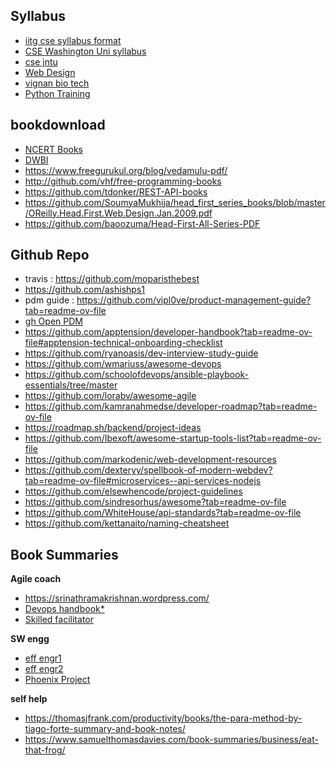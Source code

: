 ## Syllabus
* [iitg cse syllabus format](https://www.iitgoa.ac.in/~sreejithav/20Aug/cs220.html#time-and-plac)
* [CSE Washington Uni syllabus](https://www.cs.washington.edu/education/courses)
* [cse jntu](https://jntuh.ac.in/uploads/academics/R18B.Tech.CSESyllabus.pdf)
* [Web Design](https://highereducation.mp.gov.in/Uploaded%20Document/Web%20Designing.pdf)
* [vignan bio tech](https://www.vignan.ac.in/r22/R22%20B.Tech(BT)%20Course%20Structure%20and%20Contents.pdf)
* [Python Training](https://www.tertiarycourses.com.sg/python-3-essential-training-in-singapore.html)

## bookdownload
* [NCERT Books](https://ncert.nic.in/textbook.php)
* [DWBI](https://anuradhasrinivas.wordpress.com/wp-content/uploads/2013/03/data-warehousing-fundamentals-by-paulraj-ponniah.pdf) 
* https://www.freegurukul.org/blog/vedamulu-pdf/
* http://github.com/vhf/free-programming-books
* https://github.com/tdonker/REST-API-books
* https://github.com/SoumyaMukhija/head_first_series_books/blob/master/OReilly.Head.First.Web.Design.Jan.2009.pdf
* https://github.com/baoozuma/Head-First-All-Series-PDF


## Github Repo
* travis : https://github.com/moparisthebest
* https://github.com/ashishps1
* pdm guide : https://github.com/vipl0ve/product-management-guide?tab=readme-ov-file
* [gh Open PDM](https://github.com/ProductHired/open-product-management)
* https://github.com/apptension/developer-handbook?tab=readme-ov-file#apptension-technical-onboarding-checklist
* https://github.com/ryanoasis/dev-interview-study-guide
* https://github.com/wmariuss/awesome-devops
* https://github.com/schoolofdevops/ansible-playbook-essentials/tree/master
* https://github.com/lorabv/awesome-agile
* https://github.com/kamranahmedse/developer-roadmap?tab=readme-ov-file
* https://roadmap.sh/backend/project-ideas
* https://github.com/Ibexoft/awesome-startup-tools-list?tab=readme-ov-file
* https://github.com/markodenic/web-development-resources
* https://github.com/dexteryy/spellbook-of-modern-webdev?tab=readme-ov-file#microservices--api-services-nodejs
* https://github.com/elsewhencode/project-guidelines
* https://github.com/sindresorhus/awesome?tab=readme-ov-file
* https://github.com/WhiteHouse/api-standards?tab=readme-ov-file
* https://github.com/kettanaito/naming-cheatsheet

## Book Summaries
**Agile coach**
* https://srinathramakrishnan.wordpress.com/
* [Devops handbook*](https://srinathramakrishnan.files.wordpress.com/2017/02/the-devops-handbook-e28093-summary.pdf)
* [Skilled facilitator](https://srinathramakrishnan.files.wordpress.com/2017/01/brief-summary-of-the-skilled-facilitator.pdf)

**SW engg**
* [eff engr1](https://gist.github.com/rondy/af1dee1d28c02e9a225ae55da2674a6f)
* [eff engr2](https://notes.webutvikling.org/the-effective-engineer/)
* [Phoenix Project](https://danlebrero.com/2020/02/05/the-unicorn-project-summary/#ch-6)

**self help**
* https://thomasjfrank.com/productivity/books/the-para-method-by-tiago-forte-summary-and-book-notes/
* https://www.samuelthomasdavies.com/book-summaries/business/eat-that-frog/


